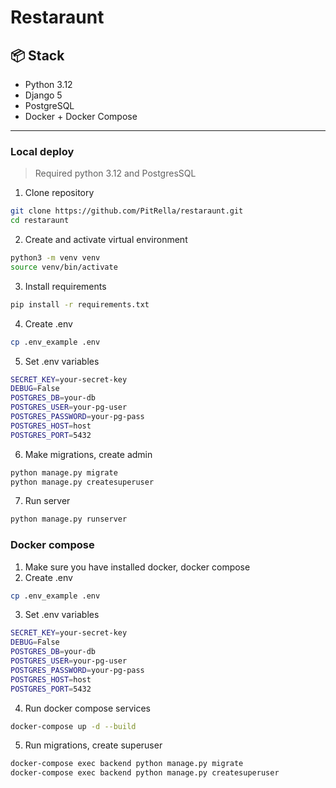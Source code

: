 # Restaraunt

## 📦 Stack

- Python 3.12
- Django 5
- PostgreSQL
- Docker + Docker Compose

---


### Local deploy

> Required python 3.12 and PostgresSQL

1. Clone repository

```bash
git clone https://github.com/PitRella/restaraunt.git
cd restaraunt
```
2. Create and activate virtual environment
```bash
python3 -m venv venv
source venv/bin/activate
```
3. Install requirements
```bash
pip install -r requirements.txt
```

4. Create .env
```bash
cp .env_example .env
```
5. Set .env variables
```bash
SECRET_KEY=your-secret-key
DEBUG=False
POSTGRES_DB=your-db
POSTGRES_USER=your-pg-user
POSTGRES_PASSWORD=your-pg-pass
POSTGRES_HOST=host
POSTGRES_PORT=5432
```
6. Make migrations, create admin
```bash
python manage.py migrate
python manage.py createsuperuser
```
7. Run server
```bash
python manage.py runserver
```

### Docker compose
1. Make sure you have installed docker, docker compose
2. Create .env
```bash
cp .env_example .env
```
3. Set .env variables
```bash
SECRET_KEY=your-secret-key
DEBUG=False
POSTGRES_DB=your-db
POSTGRES_USER=your-pg-user
POSTGRES_PASSWORD=your-pg-pass
POSTGRES_HOST=host
POSTGRES_PORT=5432
```
4. Run docker compose services
```bash
docker-compose up -d --build
```
5. Run migrations, create superuser
```bash
docker-compose exec backend python manage.py migrate
docker-compose exec backend python manage.py createsuperuser
```

